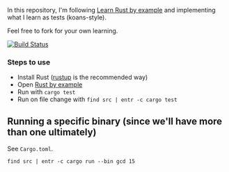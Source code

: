 In this repository, I'm following [Learn Rust by example](https://rustbyexample.com) and implementing what I learn as tests (koans-style).

Feel free to fork for your own learning.

[![Build Status](https://travis-ci.org/thbar/rust-playground.svg?branch=master)](https://travis-ci.org/thbar/rust-playground)

### Steps to use

* Install Rust ([rustup](https://www.rustup.rs) is the recommended way)
* Open [Rust by example](https://rustbyexample.com)
* Run with `cargo test`
* Run on file change with `find src | entr -c cargo test`

## Running a specific binary (since we'll have more than one ultimately)

See `Cargo.toml`.

```
find src | entr -c cargo run --bin gcd 15
```
